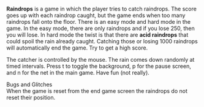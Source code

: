 **Raindrops** is a game in which the player tries to catch raindrops.  The score goes up with each raindrop caught, but the game ends when too many raindrops fall onto the floor.  There is an easy mode and hard mode in the game.  In the easy mode, there are only raindrops and if you lose 250, then you will lose.  In hard mode the twist is that there are **acid raindrops** that could spoil the rain already caught.  Catching those or losing 1000 raindrops will automatically end the game.  Try to get a high score.

The catcher is controlled by the mouse.  The rain comes down randomly at timed intervals.  Press t to toggle the background, p for the pause screen, and n for the net in the main game.  Have fun (not really).

Bugs and Glitches                                                              
When the game is reset from the end game screen the raindrops do not reset their position.
